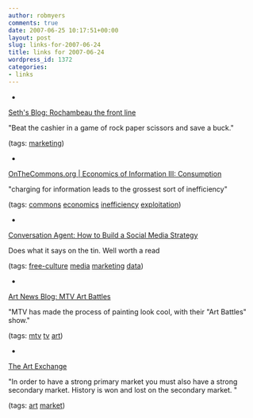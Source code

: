 ```yaml
---
author: robmyers
comments: true
date: 2007-06-25 10:17:51+00:00
layout: post
slug: links-for-2007-06-24
title: links for 2007-06-24
wordpress_id: 1372
categories:
- links
---
```


  

  *   


[Seth's Blog: Rochambeau the front line](http://sethgodin.typepad.com/seths_blog/2007/06/rochambeau-the-.html)

  


"Beat the cashier in a game of rock paper scissors and save a buck."

  


(tags: [marketing](http://del.icio.us/robmyers/marketing))

  

  

  *   


[OnTheCommons.org | Economics of Information III: Consumption](http://onthecommons.org/node/1175)

  


"charging for information leads to the grossest sort of inefficiency"

  


(tags: [commons](http://del.icio.us/robmyers/commons) [economics](http://del.icio.us/robmyers/economics) [inefficiency](http://del.icio.us/robmyers/inefficiency) [exploitation](http://del.icio.us/robmyers/exploitation))

  

  

  *   


[Conversation Agent: How to Build a Social Media Strategy](http://conversationagent.typepad.com/conversation_agent/2007/06/how-to-build-a-.html)

  


Does what it says on the tin. Well worth a read

  


(tags: [free-culture](http://del.icio.us/robmyers/free-culture) [media](http://del.icio.us/robmyers/media) [marketing](http://del.icio.us/robmyers/marketing) [data](http://del.icio.us/robmyers/data))

  

  

  *   


[Art News Blog: MTV Art Battles](http://www.artnewsblog.com/2007/06/mtv-art-battles.htm)

  


"MTV has made the process of painting look cool, with their "Art Battles" show."

  


(tags: [mtv](http://del.icio.us/robmyers/mtv) [tv](http://del.icio.us/robmyers/tv) [art](http://del.icio.us/robmyers/art))

  

  

  *   


[The Art Exchange](http://www.anthonywhite.net/the_art_exchange.htm)

  


"In order to have a strong primary market you must also have a strong secondary market. History is won and lost on the secondary market. "

  


(tags: [art](http://del.icio.us/robmyers/art) [market](http://del.icio.us/robmyers/market))

  

  
  


